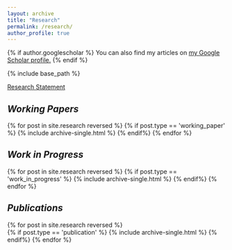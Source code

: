 ```yaml
---
layout: archive
title: "Research"
permalink: /research/
author_profile: true
---
```


{% if author.googlescholar %}
  You can also find my articles on <u><a href="{{author.googlescholar}}">my Google Scholar profile</a>.</u>
{% endif %}

{% include base_path %}

[Research Statement](files/rs.pdf)

***Working Papers***
-------

{% for post in site.research reversed %}
	{% if post.type == 'working_paper' %}
		{% include archive-single.html %}
	{% endif%}
{% endfor %}

***Work in Progress***
-------

{% for post in site.research reversed %}
	{% if post.type == 'work_in_progress' %}
		{% include archive-single.html %}
	{% endif%}
{% endfor %}


***Publications***
-------

{% for post in site.research reversed %}	
	{% if post.type == 'publication' %}
		{% include archive-single.html %}
	{% endif%}
{% endfor %}


